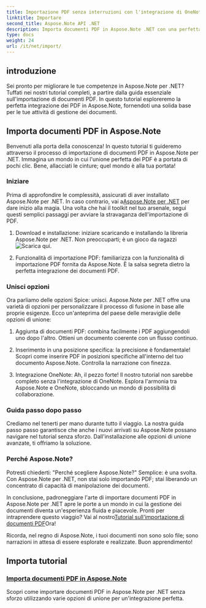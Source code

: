 ```yaml
---
title: Importazione PDF senza interruzioni con l'integrazione di OneNote
linktitle: Importare
second_title: Aspose.Note API .NET
description: Importa documenti PDF in Aspose.Note .NET con una perfetta integrazione utilizzando varie opzioni di unione. Impara con tutorial passo passo, inclusa l'integrazione di OneNote.
type: docs
weight: 24
url: /it/net/import/
---
```


## introduzione

Sei pronto per migliorare le tue competenze in Aspose.Note per .NET? Tuffati nei nostri tutorial completi, a partire dalla guida essenziale sull'importazione di documenti PDF. In questo tutorial esploreremo la perfetta integrazione dei PDF in Aspose.Note, fornendoti una solida base per le tue attività di gestione dei documenti.

## Importa documenti PDF in Aspose.Note

Benvenuti alla porta della conoscenza! In questo tutorial ti guideremo attraverso il processo di importazione di documenti PDF in Aspose.Note per .NET. Immagina un mondo in cui l'unione perfetta dei PDF è a portata di pochi clic. Bene, allacciati le cinture; quel mondo è alla tua portata!

### Iniziare

 Prima di approfondire le complessità, assicurati di aver installato Aspose.Note per .NET. In caso contrario, vai a[Aspose.Note per .NET](https://products.aspose.com/note/net) per dare inizio alla magia. Una volta che hai il toolkit nel tuo arsenale, segui questi semplici passaggi per avviare la stravaganza dell'importazione di PDF.

1. Download e installazione: iniziare scaricando e installando la libreria Aspose.Note per .NET. Non preoccuparti; è un gioco da ragazzi![Scarica qui](https://downloads.aspose.com/note/net).

2. Funzionalità di importazione PDF: familiarizza con la funzionalità di importazione PDF fornita da Aspose.Note. È la salsa segreta dietro la perfetta integrazione dei documenti PDF.

### Unisci opzioni

Ora parliamo delle opzioni Spice: unisci. Aspose.Note per .NET offre una varietà di opzioni per personalizzare il processo di fusione in base alle proprie esigenze. Ecco un'anteprima del paese delle meraviglie delle opzioni di unione:

1. Aggiunta di documenti PDF: combina facilmente i PDF aggiungendoli uno dopo l'altro. Ottieni un documento coerente con un flusso continuo.

2. Inserimento in una posizione specifica: la precisione è fondamentale! Scopri come inserire PDF in posizioni specifiche all'interno del tuo documento Aspose.Note. Controlla la narrazione con finezza.

3. Integrazione OneNote: Ah, il pezzo forte! Il nostro tutorial non sarebbe completo senza l'integrazione di OneNote. Esplora l'armonia tra Aspose.Note e OneNote, sbloccando un mondo di possibilità di collaborazione.

### Guida passo dopo passo

Crediamo nel tenerti per mano durante tutto il viaggio. La nostra guida passo passo garantisce che anche i nuovi arrivati su Aspose.Note possano navigare nel tutorial senza sforzo. Dall'installazione alle opzioni di unione avanzate, ti offriamo la soluzione.

### Perché Aspose.Note?

Potresti chiederti: "Perché scegliere Aspose.Note?" Semplice: è una svolta. Con Aspose.Note per .NET, non stai solo importando PDF; stai liberando un concentrato di capacità di manipolazione dei documenti.

 In conclusione, padroneggiare l'arte di importare documenti PDF in Aspose.Note per .NET apre le porte a un mondo in cui la gestione dei documenti diventa un'esperienza fluida e piacevole. Pronti per intraprendere questo viaggio? Vai al nostro[Tutorial sull'importazione di documenti PDF](./import-pdf-documents/)Ora!

Ricorda, nel regno di Aspose.Note, i tuoi documenti non sono solo file; sono narrazioni in attesa di essere esplorate e realizzate. Buon apprendimento!
## Importa tutorial
### [Importa documenti PDF in Aspose.Note](./import-pdf-documents/)
Scopri come importare documenti PDF in Aspose.Note per .NET senza sforzo utilizzando varie opzioni di unione per un'integrazione perfetta.